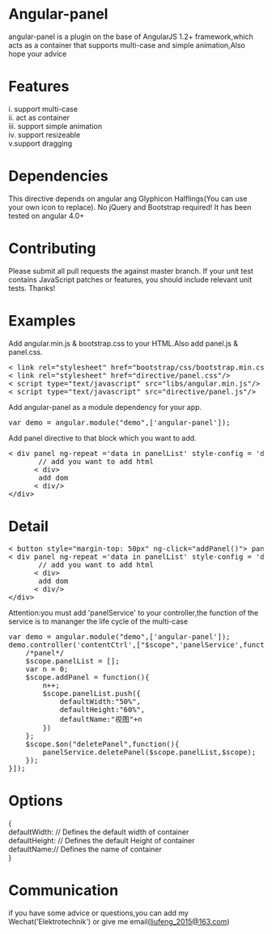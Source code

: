 # Angular-panel
angular-panel is a plugin on the base of AngularJS 1.2+ framework,which acts as a container that supports multi-case and simple animation,Also hope your advice

# Features
i.  support multi-case<br/>
ii. act as container<br/>
iii. support simple animation<br/>
iv. support resizeable<br/>
v.support dragging<br/>

# Dependencies
This directive depends on angular ang Glyphicon Halflings(You can use your own icon to replace). No jQuery and Bootstrap required! It has been tested on angular 4.0+

# Contributing
Please submit all pull requests the against master branch. If your unit test contains JavaScript patches or features, you should include relevant unit tests. Thanks!

# Examples

Add angular.min.js & bootstrap.css to your HTML.Also add panel.js & panel.css.
<div class='highlight highlight-text-html-basic'>
<pre>
&lt link rel="stylesheet" href="bootstrap/css/bootstrap.min.css"/&gt
&lt link rel="stylesheet" href="directive/panel.css"/&gt
&lt script type="text/javascript" src="libs/angular.min.js"/&gt
&lt script type="text/javascript" src="directive/panel.js"/&gt
</pre>
</div>

Add angular-panel as a module dependency for your app.
<div class='highlight highlight-text-html-basic'>
<pre>
var demo = angular.module("demo",['angular-panel']);
</pre>
</div>

Add panel directive to that block which you want to add.
<div class='highlight highlight-text-html-basic'>
<pre>
&lt div panel ng-repeat ='data in panelList' style-config = 'data'&gt
       // add you want to add html
      &lt div&gt
       add dom
      &lt div/&gt
&lt/div&gt
</pre>
</div>

# Detail
<div class='highlight highlight-text-html-basic'>
<pre>
&lt button style="margin-top: 50px" ng-click="addPanel()"&gt panelAdd &lt/button&gt
&lt div panel ng-repeat ='data in panelList' style-config = 'data'&gt
       // add you want to add html
      &lt div&gt
       add dom
      &lt div/&gt
&lt/div&gt
</pre>
</div>
Attention:you must add 'panelService' to your controller,the function of the service is to mananger the life cycle of the multi-case
<div class='highlight highlight-text-html-basic'>
<pre>
var demo = angular.module("demo",['angular-panel']);
demo.controller('contentCtrl',["$scope",'panelService',function($scope,panelService){
    /*panel*/
    $scope.panelList = [];
    var n = 0;
    $scope.addPanel = function(){
        n++;
        $scope.panelList.push({
            defaultWidth:"50%",
            defaultHeight:"60%",
            defaultName:"视图"+n
        })
    };
    $scope.$on("deletePanel",function(){
        panelService.deletePanel($scope.panelList,$scope);
    });
}]);
</pre>
</div>

# Options
{ <br/>
     defaultWidth:  // Defines the default width of container <br/>
     defaultHeight:  // Defines the default Height of container<br/>
     defaultName:// Defines the name of container<br/>
}

# Communication
if you have some advice or questions,you can add my Wechat('Elektrotechnik') or give me email(liufeng_2015@163.com)
